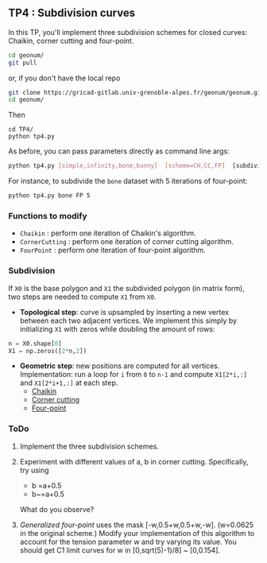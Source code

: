 ## TP4 : Subdivision curves
In this TP, you'll implement three subdivision schemes for closed curves: Chaikin, corner cutting and four-point.

```bash
cd geonum/
git pull
```
or, if you don't have the local repo
```bash
git clone https://gricad-gitlab.univ-grenoble-alpes.fr/geonum/geonum.git
cd geonum/
```
Then
```
cd TP4/
python tp4.py
```

As before, you can pass parameters directly as command line args:
```bash
python tp4.py [simple,infinity,bone,bunny]  [scheme=CH,CC,FP]  [subdivision depth]
```

For instance, to subdivide the `bone` dataset with 5 iterations of four-point:
```bash
python tp4.py bone FP 5
```

### Functions to modify
* `Chaikin` : perform one iteration of Chaikin's algorithm.
* `CornerCutting` : perform one iteration of corner cutting algorithm.
* `FourPoint` : perform one iteration of four-point algorithm.

### Subdivision
If `X0` is the base polygon and `X1` the subdivided polygon (in matrix form), two steps are needed to compute `X1` from `X0`.
* **Topological step**: curve is upsampled by inserting a new vertex between each two adjacent vertices. We implement this simply by initializing `X1` with zeros while doubling the amount of rows:  
```python
n = X0.shape[0]
X1 = np.zeros([2*n,2])
```
* **Geometric step**: new positions are computed for all vertices. Implementation: run a loop for `i` from `0` to `n-1` and compute `X1[2*i,:]` and `X1[2*i+1,:]` at each step.  
    * [Chaikin](https://tiborstanko.sk/teaching/geo-num-2017/tp4.html#chaikins-scheme)
    * [Corner cutting](https://tiborstanko.sk/teaching/geo-num-2017/tp4.html#corner-cutting)
    * [Four-point](https://tiborstanko.sk/teaching/geo-num-2017/tp4.html#four-point)

### ToDo
1. Implement the three subdivision schemes.
2. Experiment with different values of a, b in corner cutting. Specifically, try using
     - b =a+0.5
     - b~=a+0.5
   
   What do you observe?
3. *Generalized four-point* uses the mask [-w,0.5+w,0.5+w,-w]. (w=0.0625 in the original scheme.) Modify your implementation of this algorithm to account for the tension parameter w and try varying its value. You should get C1 limit curves for w in [0,sqrt(5)-1)/8] ~ [0,0.154].
